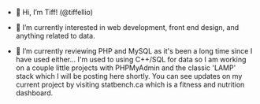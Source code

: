 - 👋 Hi, I’m Tiff! (@tiffellio)

- 👀 I’m currently interested in web development, front end design, and anything related to data. 

- 🌱 I’m currently reviewing PHP and MySQL as it's been a long time since I have used either... I'm used to using C++/SQL for data so I am working 
on a couple little projects with PHPMyAdmin and the classic 'LAMP' stack which I will be posting here shortly. You can see updates on my current project by visiting
statbench.ca which is a fitness and nutrition dashboard.

